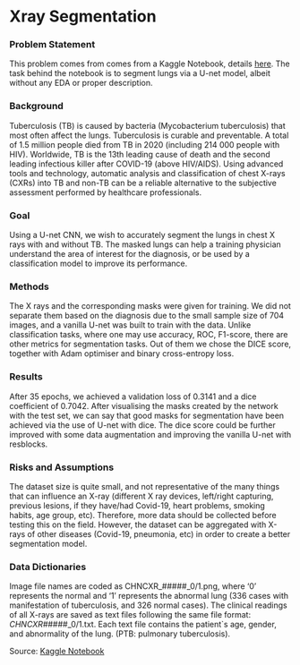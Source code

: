 # Xray Segmentation

### Problem Statement
This problem comes from comes from a Kaggle Notebook, details [here]([https://www.kaggle.com/code/rostekus/lung-segmentation/data](https://www.kaggle.com/code/rostekus/lung-segmentation/data)). The task behind the notebook is to segment lungs via a U-net model, albeit without any EDA or proper description.

### Background
Tuberculosis (TB) is caused by bacteria (Mycobacterium tuberculosis) that most often affect the lungs. Tuberculosis is curable and preventable. A total of 1.5 million people died from TB in 2020 (including 214 000 people with HIV). Worldwide, TB is the 13th leading cause of death and the second leading infectious killer after COVID-19 (above HIV/AIDS). Using advanced tools and technology, automatic analysis and classification of chest X-rays (CXRs) into TB and non-TB can be a reliable alternative to the subjective assessment performed by healthcare professionals. 


### Goal
Using a U-net CNN, we wish to accurately segment the lungs in chest X rays with and without TB.  The masked lungs can help a training physician understand the area of interest for the diagnosis, or be used by a classification model to improve its performance.



### Methods
The X rays and the corresponding masks were given for training. We did not separate them based on the diagnosis due to the small sample size of 704 images, and a vanilla U-net was built to train with the data.
Unlike classification tasks, where one may use accuracy, ROC, F1-score, there are other metrics for segmentation tasks. Out of them we chose the DICE score, together with Adam optimiser and binary cross-entropy loss.

### Results 
After 35 epochs, we achieved a validation loss of 0.3141 and a dice coefficient of 0.7042. After visualising the masks created by the network with the test set, we can say that good masks for segmentation have been achieved via the use of U-net with dice. The dice score could be further improved with some data augmentation and improving the vanilla U-net with resblocks.

### Risks and Assumptions

The dataset size is quite small, and not representative of the many things that can influence an X-ray (different X ray devices, left/right capturing, previous lesions, if they have/had Covid-19, heart problems, smoking habits, age group, etc). Therefore, more data should be collected before testing this on the field. However, the dataset can be aggregated with X-rays of other diseases (Covid-19, pneumonia, etc) in order to create a better segmentation model.

### Data Dictionaries

Image file names are coded as CHNCXR_#####_0/1.png, where ‘0’ represents the normal and ‘1’ represents the abnormal lung (336 cases with manifestation of tuberculosis, and 326 normal cases). The clinical readings of all X-rays are saved as text files following the same file format: _CHNCXR_#####_0/1.txt. 
Each text file contains the patient`s age, gender, and abnormality of the lung. (PTB: pulmonary tuberculosis).

Source: [Kaggle Notebook](https://www.kaggle.com/code/rostekus/lung-segmentation/data)

